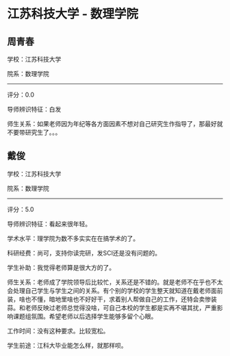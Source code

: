 # 江苏科技大学 - 数理学院

## 周青春

学校：江苏科技大学

院系：数理学院

* * *

评分：0.0

导师辨识特征：白发

师生关系：如果老师因为年纪等各方面因素不想对自己研究生作指导了，那最好就不要带研究生了。。。

## 戴俊

学校：江苏科技大学

院系：数理学院

* * *

评分：5.0

导师辨识特征：看起来很年轻。

学术水平：理学院为数不多实实在在搞学术的了。

科研经费：尚可，支持你读完研，发SCI还是没有问题的。

学生补助：我觉得老师算是很大方的了。

师生关系：老师成了学院领导后比较忙，关系还是不错的。就是老师不在乎也不太会处理自己学生与学生之间的关系。有个别的学校的学生整天就知道在戴老师面前装，啥也不懂，暗地里啥也不好好干，求着别人帮做自己的工作，还特会卖惨装蒜。和老师反映过老师总觉得没啥，可自己本校的学生都是实再不堪其扰，严重影响课题组氛围。希望老师以后选择学生能够多留个心眼。

工作时间：没有这种要求。比较宽松。

学生前途：江科大毕业能怎么样，就那样呗。